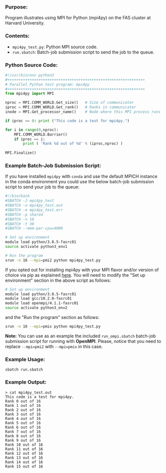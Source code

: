 ### Purpose:

Program illustrates using MPI for Python (mpi4py) on the FAS cluster at Harvard University.

### Contents:

* <code>mpi4py_test.py</code>: Python MPI source code.
* <code>run.sbatch</code>: Batch-job submission script to send the job to the queue.

### Python Source Code:

```python
#!/usr/bin/env python3
#++++++++++++++++++++++++++++++++++++++++++++++++++++++++++++++
# Parallel Python test program: mpi4py  
#++++++++++++++++++++++++++++++++++++++++++++++++++++++++++++++
from mpi4py import MPI

nproc = MPI.COMM_WORLD.Get_size()   # Size of communicator 
iproc = MPI.COMM_WORLD.Get_rank()   # Ranks in communicator
inode = MPI.Get_processor_name()    # Node where this MPI process runs

if iproc == 0: print ("This code is a test for mpi4py.")

for i in range(0,nproc):
    MPI.COMM_WORLD.Barrier()
    if iproc == i:
        print ( 'Rank %d out of %d' % (iproc,nproc) )
        
MPI.Finalize()
```

### Example Batch-Job Submission Script:

If you have installed <code>mpi4py</code> with <code>conda</code> and use the default MPICH instance in the conda environment you could use the below batch-job submission script to send your job to the queue: 

```bash
#!/bin/bash
#SBATCH -J mpi4py_test
#SBATCH -o mpi4py_test.out
#SBATCH -e mpi4py_test.err
#SBATCH -p shared
#SBATCH -n 16
#SBATCH -t 30
#SBATCH --mem-per-cpu=4000

# Set up environment
module load python/3.8.5-fasrc01
source activate python3_env1

# Run the program
srun -n 16 --mpi=pmi2 python mpi4py_test.py
```

If you opted out for installing mpi4py with your MPI flavor and/or version of choice via pip as explained [here](../README.md). You will need to modify the "Set up environment" section in the above script as follows:

```bash
# Set up environment
module load python/3.8.5-fasrc01
module load gcc/10.2.0-fasrc01
module load openmpi/4.1.1-fasrc01
source activate python3_env2
```
and the "Run the program" section as follows:

```bash
srun -n 16 --mpi=pmix python mpi4py_test.py
```

**Note:** You can use as an example the included <code>run_ompi.sbatch</code> batch-job submission script for running with **OpenMPI**. Please, notice that you need to replace <code>--mpi=pmi2</code> with <code>--mpi=pmix</code> in this case.

### Example Usage:

```
sbatch run.sbatch
```

### Example Output:

```
> cat mpi4py_test.out
This code is a test for mpi4py.
Rank 0 out of 16
Rank 1 out of 16
Rank 2 out of 16
Rank 3 out of 16
Rank 4 out of 16
Rank 5 out of 16
Rank 6 out of 16
Rank 7 out of 16
Rank 8 out of 16
Rank 9 out of 16
Rank 10 out of 16
Rank 11 out of 16
Rank 12 out of 16
Rank 13 out of 16
Rank 14 out of 16
Rank 15 out of 16
```
